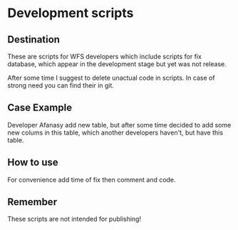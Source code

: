 # Development scripts

## Destination

These are scripts for WFS developers which include scripts for fix database, which appear in the development stage but yet was not release.

After some time I suggest to delete unactual code in scripts. In case of strong need you can find their in git.

## Case Example

Developer Afanasy add new table, but after some time decided to add some new colums in this table, which another developers haven't, but have this table.

## How to use

For convenience add time of fix then comment and code.

## Remember

These scripts are not intended for publishing!